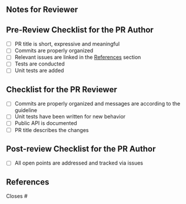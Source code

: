 <!-- markdownlint-disable MD013 Line breaks on the bullet list lines are also present on the github renderer, therefore no line length limitation -->
<!-- markdownlint-disable MD041 On the github PR template we want to start with '## Headline' -->

## Notes for Reviewer
<!-- Items in addition to the checklist below that the reviewer should look for -->

## Pre-Review Checklist for the PR Author

* [ ] PR title is short, expressive and meaningful
* [ ] Commits are properly organized
* [ ] Relevant issues are linked in the [References](#references) section
* [ ] Tests are conducted
* [ ] Unit tests are added

## Checklist for the PR Reviewer

* [ ] Commits are properly organized and messages are according to the guideline
* [ ] Unit tests have been written for new behavior
* [ ] Public API is documented
* [ ] PR title describes the changes

## Post-review Checklist for the PR Author

* [ ] All open points are addressed and tracked via issues

## References

<!-- Use either 'Closes #123' or 'Relates to #123' to reference the corresponding issue. -->

Closes # <!-- Add issue number after '#' -->

<!-- markdownlint-enable MD041 -->
<!-- markdownlint-enable MD013 -->
